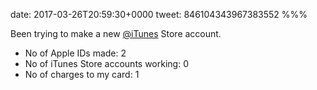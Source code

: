 date: 2017-03-26T20:59:30+0000
tweet: 846104343967383552
%%%

Been trying to make a new [@iTunes](https://twitter.com/iTunes) Store account.

- No of Apple IDs made: 2
- No of iTunes Store accounts working: 0
- No of charges to my card: 1
